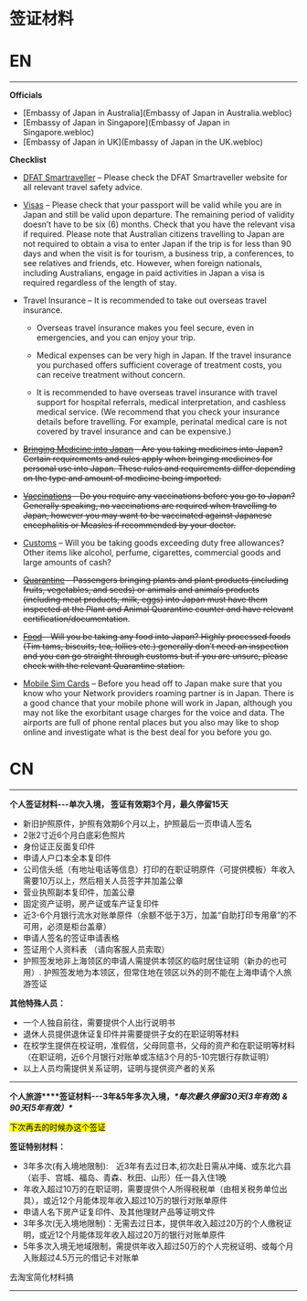 # 签证材料

# EN 
----

**Officials**

* [Embassy of Japan in Australia](Embassy of Japan in Australia.webloc)
* [Embassy of Japan in Singapore](Embassy of Japan in Singapore.webloc)
* [Embassy of Japan in UK](Embassy of Japan in the UK.webloc)

**Checklist**

*  [DFAT Smartraveller](https://www.smartraveller.gov.au/destinations/asia/japan) – Please check the DFAT Smartraveller website for all relevant travel safety advice.

* [Visas](http://www.au.emb-japan.go.jp/itpr_en/visa_enquiries.html) – Please check that your passport will be valid while you are in Japan and still be valid upon departure. The remaining period of validity doesn’t have to be six (6) months. Check that you have the relevant visa if required. Please note that Australian citizens travelling to Japan are not required to obtain a visa to enter Japan if the trip is for less than 90 days and when the visit is for tourism, a business trip, a conferences, to see relatives and friends, etc. However, when foreign nationals, including Australians, engage in paid activities in Japan a visa is required regardless of the length of stay.


* Travel Insurance – It is recommended to take out overseas travel insurance.
    *  Overseas travel insurance makes you feel secure, even in emergencies, and you can enjoy your trip.

    * Medical expenses can be very high in Japan. If the travel insurance you purchased offers sufficient coverage of treatment costs, you can receive treatment without concern.
    *  It is recommended to have overseas travel insurance with travel support for hospital referrals, medical interpretation, and cashless medical service. (We recommend that you check your insurance details before travelling. For example, perinatal medical care is not covered by travel insurance and can be expensive.)

* ~~[Bringing Medicine into Japan](http://www.au.emb-japan.go.jp/itpr_en/visa_medicine_en.html) – Are you taking medicines into Japan? Certain requirements and rules apply when bringing medicines for personal use into Japan. These rules and requirements differ depending on the type and amount of medicine being imported.~~

* ~~[Vaccinations](http://www.au.emb-japan.go.jp/itpr_en/visa_vaccinations_en.html) – Do you require any vaccinations before you go to Japan? Generally speaking, no vaccinations are required when travelling to Japan, however you may want to be vaccinated against Japanese encephalitis or Measles if recommended by your doctor.~~

* [Customs](http://www.au.emb-japan.go.jp/itpr_en/visa_customs_en.html) – Will you be taking goods exceeding duty free allowances? Other items like alcohol, perfume, cigarettes, commercial goods and large amounts of cash?

* ~~[Quarantine](http://www.au.emb-japan.go.jp/itpr_en/visa_quarantine_en.html) – Passengers bringing plants and plant products (including fruits, vegetables, and seeds) or animals and animals products (including meat products, milk, eggs) into Japan must have them inspected at the Plant and Animal Quarantine counter and have relevant certification/documentation~~.

* ~~[Food](http://www.au.emb-japan.go.jp/itpr_en/visa_quarantine_en.html) – Will you be taking any food into Japan? Highly processed foods (Tim tams, biscuits, tea, lollies etc.) generally don’t need an inspection and you can go straight through customs but if you are unsure, please check with the relevant Quarantine station.~~

* [Mobile Sim Cards](http://www.au.emb-japan.go.jp/itpr_en/visa_mobile_en.html) – Before you head off to Japan make sure that you know who your Network providers roaming partner is in Japan. There is a good chance that your mobile phone will work in Japan, although you may not like the exorbitant usage charges for the voice and data. The airports are full of phone rental places but you also may like to shop online and investigate what is the best deal for you before you go.

# CN

----
**个人签证材料---单次入境， 签证有效期3个月，最久停留15天**

- 新旧护照原件，护照有效期6个月以上，护照最后一页申请人签名
- 2张2寸近6个月白底彩色照片
- 身份证正反面复印件
- 申请人户口本全本复印件
- 公司信头纸（有地址电话等信息）打印的在职证明原件（可提供模板）年收入需要10万以上，然后相关人员签字并加盖公章
- 营业执照副本复印件，加盖公章
- 固定资产证明，房产证或车产证复印件
- 近3-6个月银行流水对账单原件（余额不低于3万，加盖“自助打印专用章”的不可用，必须是柜台盖章）
- 申请人签名的签证申请表格
- 签证用个人资料表 （请向客服人员索取）
- 护照签发地非上海领区的申请人需提供本领区的临时居住证明（新办的也可用）. 护照签发地为本领区，但常住地在领区以外的则不能在上海申请个人旅游签证

**其他特殊人员：**

- 一个人独自前往，需要提供个人出行说明书
- 退休人员提供退休证复印件并需要提供子女的在职证明等材料
- 在校学生提供在校证明，准假信，父母同意书，父母的资产和在职证明等材料（在职证明，近6个月银行对账单或冻结3个月的5-10完银行存款证明）
- 以上人员均需提供关系证明，证明与提供资产者的关系

---

**个人旅游****签证材料---3年&5年多次入境，*****\*每次最久停留30天(3年有效) & 90天(5年有效）\****

<mark>下次再去的时候办这个签证</mark>

**签证特别材料：**

- 3年多次(有入境地限制):　近3年有去过日本,初次赴日需从冲绳、或东北六县（岩手、宫城、福岛、青森、秋田、山形）任一县入住1晚
- 年收入超过10万的在职证明，需要提供个人所得税税单（由相关税务单位出具），或近12个月能体现年收入超过10万的银行对账单原件
- 申请人名下房产证复印件、及其他理财产品等证明文件
- 3年多次(无入境地限制)：无需去过日本，提供年收入超过20万的个人缴税证明，或近12个月能体现年收入超过20万的银行对账单原件
- 5年多次入境无地域限制，需提供年收入超过50万的个人完税证明、或每个月入账超过4.5万元的借记卡对账单

去淘宝简化材料搞

---


